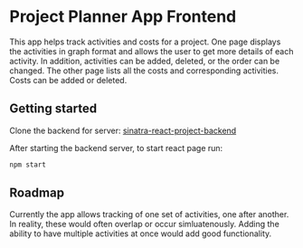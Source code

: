 # Project Planner App Frontend

This app helps track activities and costs for a project. One page displays the activities in graph format and allows the user to get more details of each activity. In addition, activities can be added, deleted, or the order can be changed. The other page lists all the costs and corresponding activities. Costs can be added or deleted.

## Getting started

Clone the backend for server: [sinatra-react-project-backend](https://github.com/bperez3237/phase-3-sinatra-react-project-backend)

After starting the backend server, to start react page run:

```bash
npm start
```

## Roadmap

Currently the app allows tracking of one set of activities, one after another. In reality, these would often overlap or occur simluatenously. Adding the ability to have multiple activities at once would add good functionality. 


